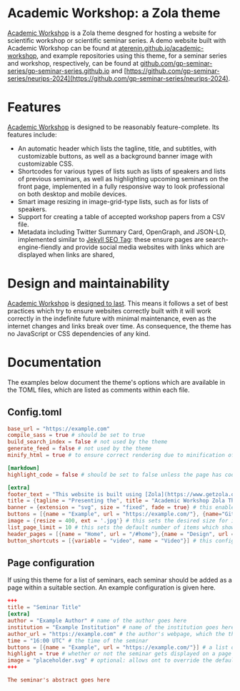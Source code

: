 # Academic Workshop: a Zola theme

[Academic Workshop](https://aterenin.github.io/academic-workshop) is a Zola theme desgned for hosting a website for scientific workshop or scientific seminar series.
A demo website built with Academic Workshop can be found at [aterenin.github.io/academic-workshop](https://aterenin.github.io/academic-workshop), and example repositories using this theme, for a seminar series and workshop, respectively, can be found at [github.com/gp-seminar-series/gp-seminar-series.github.io](https://github.com/gp-seminar-series/gp-seminar-series.github.io) and [https://github.com/gp-seminar-series/neurips-2024](https://github.com/gp-seminar-series/neurips-2024).

# Features

[Academic Workshop](https://github.com/aterenin/academic-workshop) is designed to be reasonably feature-complete. Its features include:

* An automatic header which lists the tagline, title, and subtitles, with customizable buttons, as well as a background banner image with customizable CSS.
* Shortcodes for various types of lists such as lists of speakers and lists of previous seminars, as well as highlighting upcoming seminars on the front page, implemented in a fully responsive way to look professional on both desktop and mobile devices.
* Smart image resizing in image-grid-type lists, such as for lists of speakers.
* Support for creating a table of accepted workshop papers from a CSV file.
* Metadata including Twitter Summary Card, OpenGraph, and JSON-LD, implemented similar to [Jekyll SEO Tag](https://github.com/jekyll/jekyll-seo-tag): these ensure pages are search-engine-fiendly and provide social media websites with links which are displayed when links are shared,

# Design and maintainability

[Academic Workshop](https://github.com/aterenin/academic-workshop) is [designed to last](https://jeffhuang.com/designed_to_last/).
This means it follows a set of best practices which try to ensure websites correctly built with it will work correctly in the indefinite future with minimal maintenance, even as the internet changes and links break over time.
As consequence, the theme has no JavaScript or CSS dependencies of any kind.

# Documentation

The examples below document the theme's options which are available in the TOML files, which are listed as comments within each file.

## Config.toml 

```toml
base_url = "https://example.com"
compile_sass = true # should be set to true
build_search_index = false # not used by the theme
generate_feed = false # not used by the theme
minify_html = true # to ensure correct rendering due to minification of whitespace, should be set to true, unless there is a reason to override it

[markdown]
highlight_code = false # should be set to false unless the page has code to highlight

[extra]
footer_text = "This website is built using [Zola](https://www.getzola.org) and the [Academic Workshop](http://github.com/aterenin/academic-workshop/) theme, which is [designed to last](https://jeffhuang.com/designed_to_last/)." # by default this page adds a small and non-intrusive footer with some text linking to this repository - you can set this to false to remove the footer if you prefer
title = {tagline = "Presenting the", title = "Academic Workshop Zola Theme", subtitles = ["For workshops, seminars, and academic events"]} # this contains the header's tagline, title, and list of subtitles, which are displayed in order
banner = {extension = "svg", size = "fixed", fade = true} # this enables a banner image stored in static/banner.svg, with the CSS class bg-fixed: this CSS class is designed for users to set the background image's height and width by overriding CSS - see _main.scss for other classes like bg-contain or bg-cover - the fade option enables a CSS-based fade around the text
buttons = [{name = "Example", url = "https://example.com/"}, {name="GitHub", url="http://github.com/aterenin/academic-workshop"}] # creates a list of buttons displayed in order, with links to the URLs
image = {resize = 400, ext = '.jpg'} # this sets the desired size for image resizing, as well as the default extension
list_page_limit = 10 # this sets the default number of items which show up in one page in a list
header_pages = [{name = "Home", url = "/#home"},{name = "Design", url = "/#design"}] # this sets the pages which show up in the navigation menu which gets displayed on mobile devices
button_shortcuts = [{variable = "video", name = "Video"}] # this configuration makes it possible to add a button to a page or section in a less-verbose way, for example by writing video = "/url/to/video" instead of buttons = [{name = "Video", url = "/url/to/video"}]
```

## Page configuration 

If using this theme for a list of seminars, each seminar should be added as a page within a suitable section. An example configuration is given here. 

```toml
+++
title = "Seminar Title"
[extra]
author = "Example Author" # name of the author goes here
institution = "Example Institution" # name of the institution goes here
author_url = "https://example.com" # the author's webpage, which the theme will create links to
time = "16:00 UTC" # the time of the seminar
buttons = [{name = "Example", url = "https://example.com/"}] # a list of buttons displayed on the page and in lists, shown in order
highlight = true # whether or not the seminar gets displayed on a page using the highlight shortcode, which is designed to display a short list of upcoming seminars on the theme's front page - defaults to false
image = "placeholder.svg" # optional: allows ont to override the default image URL
+++

The seminar's abstract goes here
```